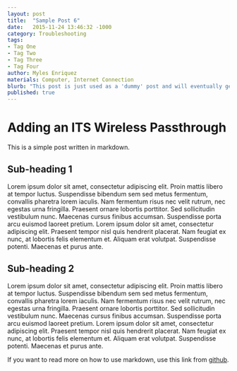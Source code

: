 ```yaml
---
layout: post
title:  "Sample Post 6"
date:   2015-11-24 13:46:32 -1000
category: Troubleshooting
tags:
- Tag One
- Tag Two
- Tag Three
- Tag Four
author: Myles Enriquez
materials: Computer, Internet Connection
blurb: "This post is just used as a 'dummy' post and will eventually get deleted. Lorem ipsum dolor sit amet, consectetur adipiscing elit. Proin mattis libero at tempor luctus. Suspendisse bibendum sem sed metus fermentum, convallis pharetra lorem iaculis."
published: true
---
```

# Adding an ITS Wireless Passthrough

This is a simple post written in markdown.

## Sub-heading 1

Lorem ipsum dolor sit amet, consectetur adipiscing elit. Proin mattis libero at tempor luctus. Suspendisse bibendum sem sed metus fermentum, convallis pharetra lorem iaculis. Nam fermentum risus nec velit rutrum, nec egestas urna fringilla. Praesent ornare lobortis porttitor. Sed sollicitudin vestibulum nunc. Maecenas cursus finibus accumsan. Suspendisse porta arcu euismod laoreet pretium. Lorem ipsum dolor sit amet, consectetur adipiscing elit. Praesent tempor nisl quis hendrerit placerat. Nam feugiat ex nunc, at lobortis felis elementum et. Aliquam erat volutpat. Suspendisse potenti. Maecenas et purus ante.

## Sub-heading 2

Lorem ipsum dolor sit amet, consectetur adipiscing elit. Proin mattis libero at tempor luctus. Suspendisse bibendum sem sed metus fermentum, convallis pharetra lorem iaculis. Nam fermentum risus nec velit rutrum, nec egestas urna fringilla. Praesent ornare lobortis porttitor. Sed sollicitudin vestibulum nunc. Maecenas cursus finibus accumsan. Suspendisse porta arcu euismod laoreet pretium. Lorem ipsum dolor sit amet, consectetur adipiscing elit. Praesent tempor nisl quis hendrerit placerat. Nam feugiat ex nunc, at lobortis felis elementum et. Aliquam erat volutpat. Suspendisse potenti. Maecenas et purus ante.


If you want to read more on how to use markdown, use this link from [github](https://help.github.com/articles/markdown-basics/).